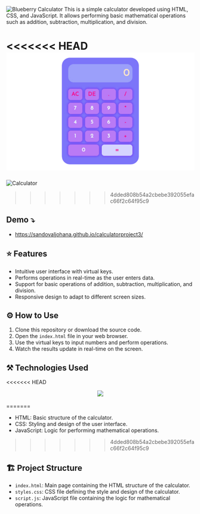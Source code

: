 
![Blueberry Calculator](https://github.com/Sandovaljohana/calculatorproject3/assets/149192818/14551c4f-5907-4245-aa89-67a4c84bc2f7)
This is a simple calculator developed using HTML, CSS, and JavaScript. It allows performing basic mathematical operations such as addition, subtraction, multiplication, and division.

<<<<<<< HEAD
![calculator-purple](public/src/images/calculator.png)
=======
![Calculator](https://github.com/Sandovaljohana/calculatorproject3/assets/149192818/f32c8530-8c33-4b9e-ba63-c62d11528733)
>>>>>>> 4dded808b54a2cbebe392055efac66f2c64f95c9

## Demo ⤵

- https://sandovaljohana.github.io/calculatorproject3/

## ⭐ Features

- Intuitive user interface with virtual keys.
- Performs operations in real-time as the user enters data.
- Support for basic operations of addition, subtraction, multiplication, and division.
- Responsive design to adapt to different screen sizes.

## ⚙ How to Use 

1. Clone this repository or download the source code.
2. Open the `index.html` file in your web browser.
3. Use the virtual keys to input numbers and perform operations.
4. Watch the results update in real-time on the screen.

## ⚒ Technologies Used

<<<<<<< HEAD

<p align="center">
  <a href="https://skillicons.dev">
    <img src="https://skillicons.dev/icons?i=git,github,figma,html,css,js" />
  </a>
</p>

=======
- HTML: Basic structure of the calculator.
- CSS: Styling and design of the user interface.
- JavaScript: Logic for performing mathematical operations.
>>>>>>> 4dded808b54a2cbebe392055efac66f2c64f95c9

## 🏗 Project Structure

- `index.html`: Main page containing the HTML structure of the calculator.
- `styles.css`: CSS file defining the style and design of the calculator.
- `script.js`: JavaScript file containing the logic for mathematical operations.
  


